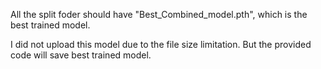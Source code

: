All the split foder should have "Best_Combined_model.pth", which is the best trained model.

I did not upload this model due to the file size limitation. But the provided code will save best trained model.
